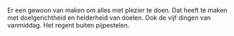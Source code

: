 Er een gewoon van maken om alles met plezier te doen. Dat heeft  te maken met doelgerichtheid en helderheid van doelen. Ook de vijf dingen van vanmiddag. Het regent buiten pijpestelen.

